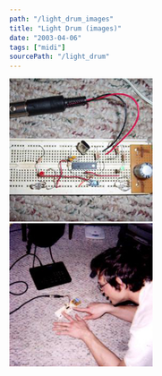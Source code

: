 ```yaml
---
path: "/light_drum_images"
title: "Light Drum (images)"
date: "2003-04-06"
tags: ["midi"]
sourcePath: "/light_drum"
---
```


 ![light_drum_prototype.jpg_hexagon.jpeg](light_drum_prototype.jpg_hexagon.jpeg) ![playing_light_drum_prototype.jpg_hexagon.jpeg](playing_light_drum_prototype.jpg_hexagon.jpeg)